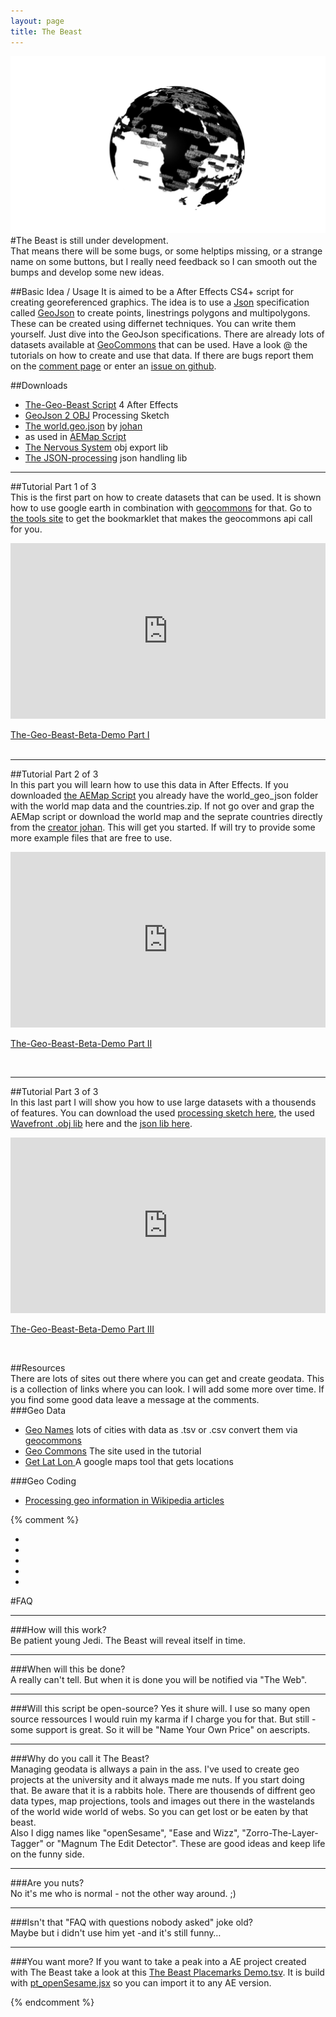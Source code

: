 ```yaml
---
layout: page
title: The Beast
---
```

![globe image](asset/the_beast_globe.png)
#The Beast is still under development.  
That means there will be some bugs, or some helptips missing, or a strange name on some buttons, but I really need feedback so I can smooth out the bumps and develop some new ideas.  

##Basic Idea / Usage
It is aimed to be a After Effects CS4+ script for creating georeferenced graphics. The idea is to use a [Json](http://www.json.org/) specification called [GeoJson](http://www.geojson.org/) to create points, linestrings polygons and multipolygons. These can be created using differnet techniques. You can write them yourself. Just dive into the GeoJson specifications. There are already lots of datasets available at [GeoCommons](http://geocommons.com) that can be used. Have a look @ the tutorials on how to create and use that data. If there are bugs report them on the [comment page](http://fabiantheblind.github.com/The-Geo-Beast/disqus.html) or enter an [issue on github](https://github.com/fabiantheblind/The-Geo-Beast/issues).  
  
##Downloads  


- [The-Geo-Beast Script](https://github.com/downloads/fabiantheblind/The-Geo-Beast/The-Geo-Beast_BETA_v01.zip) 4 After Effects  
- [GeoJson 2 OBJ](/The-Geo-Beast/GeoJsonToWavefrontOBJ.zip) Processing Sketch  
- [The world.geo.json](https://github.com/johan/world.geo.json/zipball/master) by [johan](https://github.com/johan)  
- as used in [AEMap Script](http://aescripts.com/aemap/)  
- [The Nervous System](http://n-e-r-v-o-u-s.com/tools/obj.php) obj export lib  
- [The JSON-processing](https://github.com/agoransson/JSON-processing/downloads) json handling lib  

  
-----------------------  
  
##Tutorial Part 1 of 3   
This is the first part on how to create datasets that can be used. It is shown how to use google earth in combination with [geocommons](http://geocommons.com) for that. Go to [the tools site](http://fabiantheblind.github.com/The-Geo-Beast/tools.html) to get the bookmarklet that makes the geocommons api call for you.  
 

<div class="videocontainer">

<iframe src="http://player.vimeo.com/video/46971862" width="100%" height="281px" frameborder="0" webkitAllowFullScreen mozallowfullscreen allowFullScreen></iframe> <p><a href="http://vimeo.com/46971862">The-Geo-Beast-Beta-Demo Part I</a> <br>

<br>
</p>  
</div>    


  
-----------------------  
  
##Tutorial Part 2 of 3  
In this part you will learn how to use this data in After Effects. If you downloaded [the AEMap Script](http://aescripts.com/aemap/) you already have the world_geo_json folder with the world map data and the countries.zip. If not go over and grap the AEMap script or download the world map and the seprate countries directly from the [creator johan](https://github.com/johan/world.geo.json/zipball/master). This will get you started. If will try to provide some more example files that are free to use.  

<div class="videocontainer">
<iframe src="http://player.vimeo.com/video/47004870" width="100%" height="281px" frameborder="0" webkitAllowFullScreen mozallowfullscreen allowFullScreen></iframe> <p><a href="http://vimeo.com/47004870">The-Geo-Beast-Beta-Demo Part II</a> <br>

</p>	
<br>
</div>  



  
-----------------------  
  
##Tutorial Part 3 of 3  
In this last part I will show you how to use large datasets with a thousends of features. You can download the used [processing sketch here](/The-Geo-Beast/GeoJsonToWavefrontOBJ.zip), the used [Wavefront .obj lib](http://n-e-r-v-o-u-s.com/tools/obj.php) here and the [json lib here](https://github.com/agoransson/JSON-processing/downloads).  

<div class="videocontainer">
<iframe src="http://player.vimeo.com/video/47007404" width="100%" height="281px" frameborder="0" webkitAllowFullScreen mozallowfullscreen allowFullScreen></iframe> <p><a href="http://vimeo.com/47007404">The-Geo-Beast-Beta-Demo Part III</a></p>
<br>
</div>  



##Resources  
There are lots of sites out there where you can get and create geodata. This is a collection of links where you can look. I will add some more over time. If you find some good data leave a message at the comments.    
###Geo Data
- [Geo Names](http://www.geonames.org) lots of cities with data as .tsv or .csv convert them via [geocommons](http://geocommons.com)  
- [Geo Commons](http://geocommons.com) The site used in the tutorial  
- [Get Lat Lon ](http://www.getlatlon.com) A google maps tool that gets locations  

###Geo Coding  
- [Processing geo information in Wikipedia articles](http://tillnagel.com/2009/12/processing-geo-information-in-wikipedia-articles/)  


{% comment %}

- [](http://www.geonames.org)  
- [](http://www.geonames.org)  
- [](http://www.geonames.org)  
- [](http://www.geonames.org)  
- [](http://www.geonames.org)  

#FAQ  

-----------------

###How will this work?   
Be patient young Jedi. The Beast will reveal itself in time.  

-----------------

###When will this be done?   
A really can't tell. But when it is done you will be notified via "The Web".   

-----------------

###Will this script be open-source?
Yes it shure will. I use so many open source ressources I would ruin my karma if I charge you for that. But still - some support is great. So it will be "Name Your Own Price" on aescripts.    

-----------------

###Why do you call it The Beast?  
Managing geodata is allways a pain in the ass. I've used to create geo projects at the university and it always made me nuts. If you start doing that. Be aware that it is a rabbits hole. There are thousends of diffrent geo data types, map projections, tools and images out there in the wastelands of the world wide world of webs. So you can get lost or be eaten by that beast.  
Also  I digg names like "openSesame", "Ease and Wizz", "Zorro-The-Layer-Tagger" or "Magnum The Edit Detector". These are good ideas and keep life on the funny side.

-----------------

###Are you nuts?  
No it's me who is normal - not the other way around. ;)

-----------------

###Isn't that "FAQ with questions nobody asked" joke old?  
Maybe but i didn't use him yet -and it's still funny…

-----------------   

###You want more?
If you want to take a peak into a AE project created with The Beast take a look at this [The Beast Placemarks Demo.tsv](asset/the_beast_placemarks_demo.tsv.txt). It is build with [pt_openSesame.jsx](http://aescripts.com/pt_opensesame/) so you can import it to any AE version.  

{% endcomment %}

